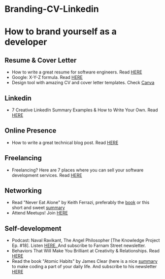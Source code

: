 # Branding-CV-Linkedin
<h1>How to brand yourself as a developer</h1>

<h2>Resume & Cover Letter</h2>
<ul>
  <li>How to write a great resume for software engineers. Read <a href="https://www.evernote.com/shard/s386/u/0/sh/848d8cf7-04d6-4a05-b668-74278cc1aa64/08cd3c27de18785132d72f5d7649196b">HERE</a></li>
    <li>Google: X-Y-Z formula. Read <a href="https://www.evernote.com/shard/s386/u/0/sh/058ef2bd-a269-46a8-940e-2435eedd7ffb/412e59a6d4d8638aeb46d959aa960ce8">HERE</a></li>
  <li>Design tool with amazing CV and cover letter templates. Check <a href="https://www.canva.com/">Canva</a></li>
</ul>

<h2>Linkedin</h2> 
<ul>
  <li>7 Creative LinkedIn Summary Examples & How to Write Your Own. Read <a href="https://www.evernote.com/shard/s386/u/0/sh/84fce6c8-9933-46cc-a043-a337a560f787/99d5e34af2fd1588f52b346fbf342b29">HERE</a></li>
</ul>

<h2>Online Presence</h2>
<ul>
    <li>How to write a great technical blog post. Read <a href="https://www.evernote.com/shard/s386/u/0/sh/cfcc061c-e489-4a80-a5b9-e828f04950e1/5a09d5d94d3a1acbd5e3faf395205469">HERE</a></li>
</ul>

<h2>Freelancing</h2>
<ul>
  <li>Freelancing? Here are 7 places where you can sell your software development services. Read  <a href="https://www.evernote.com/shard/s386/u/0/sh/5860e16c-302e-4289-b797-f1b5fa217341/98368bf3dfadffb58a6895078e4d9e14">HERE</a></li>
</ul>

<h2>Networking</h2>
<ul>
  <li>Read "Never Eat Alone" by Keith Ferrazi, preferably the <a href="https://www.amazon.com/Never-Eat-Alone-Expanded-Updated/dp/0385346654">book</a> or this short and sweet <a href="https://www.evernote.com/shard/s386/u/0/sh/2da729dd-2637-4ca0-a29e-3f9dceac8678/39faa412ab4cbe5efabec22e1aeee14a"> summary</a></li>
  <li>Attend Meetups! Join <a href="https://www.evernote.com/shard/s386/sh/ddf03cc5-2838-46eb-91a4-3d18745c7dff/0abd564f940780f0934eed863c061dfc">HERE</a></li>
</ul>

<h2>Self-development</h2>
<ul>
  <li> Podcast: Naval Ravikant, The Angel Philosopher [The Knowledge Project Ep. #18]. Listen <a href="https://fs.blog/naval-ravikant/">HERE. </a>And subscribe to Farnam Street newsletter.</li>
    <li>Behaviors That Will Make You Brilliant at Creativity & Relationships. Read <a href="https://www.evernote.com/shard/s386/u/0/sh/49c423be-c46b-4a32-9ecf-cc42f9a50fe8/2d63dfacff02c78efbc35d2cca569dd4">HERE</a></li>
  <li>Read the book "Atomic Habits" by James Clear (here is a nice <a href="https://github.com/HackTechGO/Branding-CV-Linkedin/blob/master/Summary-Atomic-Habits-by-James-Clear.pdf">summary</a> to make coding a part of your daily life. And subscribe to his newsletter <a href="https://jamesclear.com/3-2-1">HERE</a></li>
</ul>
